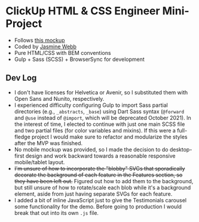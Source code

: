 # ClickUp HTML & CSS Engineer Mini-Project

- Follows [this mockup](https://www.figma.com/file/qNLG2DvzowucTvhyYoM6KB/HTML-and-CSS-Engineer-Mini-Project?node-id=0%3A1)
- Coded by [Jasmine Webb](https://www.jasminewebb.dev/)
- Pure HTML/CSS with BEM conventions
- Gulp + Sass (SCSS) + BrowserSync for development

## Dev Log

- I don't have licenses for Helvetica or Avenir, so I substituted them with Open Sans and Nunito, respectively.
- I experienced difficulty configuring Gulp to import Sass partial directories (e.g., `_abstracts`, `_base`) using Dart Sass syntax (`@forward` and `@use` instead of `@import`, which will be deprecated October 2021). In the interest of time, I elected to continue with just one main SCSS file and two partial files (for color variables and mixins). If this were a full-fledge project I would make sure to refactor and modularize the styles after the MVP was finished.
- No mobile mockup was provided, so I made the decision to do desktop-first design and work backward towards a reasonable responsive mobile/tablet layout.
- ~~I'm unsure of how to incorporate the "blobby" SVGs that sporadically decorate the background of each feature in the Features section, so they have been left out.~~ Figured out how to add them to the background, but still unsure of how to rotate/scale each blob while it's a background element, aside from just having separate SVGs for each feature.
- I added a bit of inline JavaScript just to give the Testimonials carousel some functionality for the demo. Before going to production I would break that out into its own `.js` file.